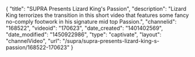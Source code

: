 {
    "title": "SUPRA Presents Lizard King's Passion",
    "description": "Lizard King terrorizes the transition in this short video that features some fancy no-comply footwork in his signature mid top Passion.",
    "channelid": "168522",
    "videoid": "170623",
    "date_created": "1401402569",
    "date_modified": "1450922986",
    "type": "captivate",
    "layout": "channelVideo",
    "url": "\/supra\/supra-presents-lizard-king-s-passion\/168522-170623"
}